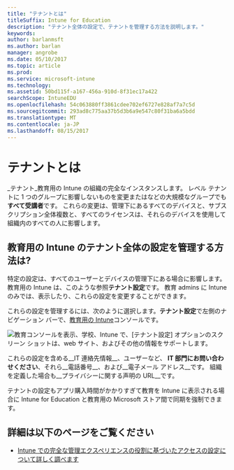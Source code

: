 ```yaml
---
title: "テナントとは"
titleSuffix: Intune for Education
description: "テナント全体の設定で、テナントを管理する方法を説明します。"
keywords: 
author: barlanmsft
ms.author: barlan
manager: angrobe
ms.date: 05/10/2017
ms.topic: article
ms.prod: 
ms.service: microsoft-intune
ms.technology: 
ms.assetid: 50bd115f-a167-456a-910d-8f31ec17a422
searchScope: IntuneEDU
ms.openlocfilehash: 54c063880ff3861cdee702ef6727e828af7a7c5d
ms.sourcegitcommit: 293ad8c775aa37b5d3b6a9e547c80f31ba6a5bdd
ms.translationtype: MT
ms.contentlocale: ja-JP
ms.lasthandoff: 08/15/2017
---
```

# <a name="what-are-tenants"></a>テナントとは

_テナント_教育用の Intune の組織の完全なインスタンスします。 レベル テナントに 1 つのグループに影響しないものを変更またはなどの大規模なグループでも**すべて受講者**です。 これらの変更は、管理下にあるすべてのデバイスと、サブスクリプション全体複数と、すべてのライセンスは、それらのデバイスを使用して組織内のすべての人に影響します。

## <a name="how-do-i-manage-tenant-wide-settings-in-intune-for-education"></a>教育用の Intune のテナント全体の設定を管理する方法は?

特定の設定は、すべてのユーザーとデバイスの管理下にある場合に影響します。 教育用の Intune は、このような参照**テナント設定**です。 教育 admins に Intune のみでは、表示したり、これらの設定を変更することができます。

これらの設定を管理するには、次のように選択します。**テナント設定**で左側のナビゲーション バーで、[教育用の Intune](https://intuneeducation.portal.azure.com)コンソールです。

  ![教育コンソールを表示、学校、Intune で、[テナント設定] オプションのスクリーン ショットは、web サイト、およびその他の情報をサポートします。 ](./media/tenant-001-settings-screen.png)

これらの設定を含める__IT 連絡先情報__、ユーザーなど、 __IT 部門にお問い合わせください__、それら__電話番号__、および__電子メール アドレス__です。 組織を定義した場合も__プライバシーに関する声明の URL__です。

テナントの設定もアプリ購入時間がかかりすぎて教育を Intune に表示される場合に Intune for Education と教育用の Microsoft ストア間で同期を強制できます。

## <a name="find-out-more"></a>詳細は以下のページをご覧ください

- [Intune での完全な管理エクスペリエンスの役割に基づいたアクセスの設定について詳しく調べます](https://docs.microsoft.com/intune-azure/access-control/role-based-access-control)
